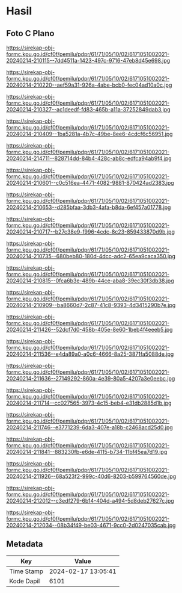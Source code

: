 # Hasil

## Foto C Plano

https://sirekap-obj-formc.kpu.go.id/cf0f/pemilu/pdpr/61/71/05/10/02/6171051002021-20240214-210115--7dd4511a-1423-497c-9716-47eb8d45e698.jpg

https://sirekap-obj-formc.kpu.go.id/cf0f/pemilu/pdpr/61/71/05/10/02/6171051002021-20240214-210220--aef59a31-926a-4abe-bcb0-fec04ad10a0c.jpg

https://sirekap-obj-formc.kpu.go.id/cf0f/pemilu/pdpr/61/71/05/10/02/6171051002021-20240214-210327--ac1deedf-fd83-465b-a11a-37252849dab3.jpg

https://sirekap-obj-formc.kpu.go.id/cf0f/pemilu/pdpr/61/71/05/10/02/6171051002021-20240214-210409--1ba5281a-4b7c-49be-8ee6-4cdcf6c56951.jpg

https://sirekap-obj-formc.kpu.go.id/cf0f/pemilu/pdpr/61/71/05/10/02/6171051002021-20240214-214711--828714dd-84b4-428c-ab8c-edfca94ab9f4.jpg

https://sirekap-obj-formc.kpu.go.id/cf0f/pemilu/pdpr/61/71/05/10/02/6171051002021-20240214-210601--c0c516ea-4471-4082-9881-870424ad2383.jpg

https://sirekap-obj-formc.kpu.go.id/cf0f/pemilu/pdpr/61/71/05/10/02/6171051002021-20240214-210653--d285bfaa-3db3-4afa-b8da-6ef457a01778.jpg

https://sirekap-obj-formc.kpu.go.id/cf0f/pemilu/pdpr/61/71/05/10/02/6171051002021-20240214-210717--b27c38e9-f996-4cdc-8c23-859433870d9b.jpg

https://sirekap-obj-formc.kpu.go.id/cf0f/pemilu/pdpr/61/71/05/10/02/6171051002021-20240214-210735--680beb80-180d-4dcc-adc2-65ea9caca350.jpg

https://sirekap-obj-formc.kpu.go.id/cf0f/pemilu/pdpr/61/71/05/10/02/6171051002021-20240214-210815--0fca6b3e-489b-44ce-aba8-39ec30f3db38.jpg

https://sirekap-obj-formc.kpu.go.id/cf0f/pemilu/pdpr/61/71/05/10/02/6171051002021-20240214-210909--ba8660d7-2c87-41c8-9393-4d3415290b7e.jpg

https://sirekap-obj-formc.kpu.go.id/cf0f/pemilu/pdpr/61/71/05/10/02/6171051002021-20240214-211426--52dcf7d0-458b-405e-8e60-1beb4f4eeeb5.jpg

https://sirekap-obj-formc.kpu.go.id/cf0f/pemilu/pdpr/61/71/05/10/02/6171051002021-20240214-211536--e4da89a0-a0c6-4666-8a25-3871fa5088de.jpg

https://sirekap-obj-formc.kpu.go.id/cf0f/pemilu/pdpr/61/71/05/10/02/6171051002021-20240214-211636--27149292-860a-4e39-80a5-4207a3e0eebc.jpg

https://sirekap-obj-formc.kpu.go.id/cf0f/pemilu/pdpr/61/71/05/10/02/6171051002021-20240214-211714--cc027565-3973-4c15-beb4-e31db2885d1b.jpg

https://sirekap-obj-formc.kpu.go.id/cf0f/pemilu/pdpr/61/71/05/10/02/6171051002021-20240214-211746--e3771239-6da3-407e-a18b-c2468acd25d0.jpg

https://sirekap-obj-formc.kpu.go.id/cf0f/pemilu/pdpr/61/71/05/10/02/6171051002021-20240214-211841--883230fb-e6de-4115-b734-11bf45ea7d19.jpg

https://sirekap-obj-formc.kpu.go.id/cf0f/pemilu/pdpr/61/71/05/10/02/6171051002021-20240214-211926--68a523f2-999c-40d6-8203-b599764560de.jpg

https://sirekap-obj-formc.kpu.go.id/cf0f/pemilu/pdpr/61/71/05/10/02/6171051002021-20240214-212012--c3edf279-6b14-404d-a494-5d8deb27627c.jpg

https://sirekap-obj-formc.kpu.go.id/cf0f/pemilu/pdpr/61/71/05/10/02/6171051002021-20240214-212034--08b34f49-be03-4671-9cc0-2d0247035cab.jpg


## Metadata

| Key        | Value               |
| ---------- | ------------------- |
| Time Stamp | 2024-02-17 13:05:41 |
| Kode Dapil | 6101                |



